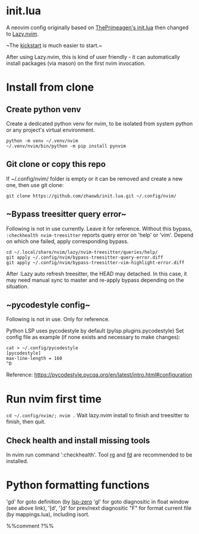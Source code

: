 # init.lua
A neovim config originally based on [ThePrimeagen's init.lua](https://github.com/ThePrimeagen/init.lua) then changed to [Lazy.nvim](https://github.com/folke/lazy.nvim).

~The [kickstart](https://github.com/nvim-lua/kickstart.nvim/blob/master/init.lua) is much easier to start.~

After using Lazy.nvim, this is kind of user friendly - it can automatically install packages (via mason) on the first nvim invocation.

# Install from clone

## Create python venv
Create a dedicated python venv for nvim, to be isolated from system python or any project's virtual environment.

```
python -m venv ~/.venv/nvim
~/.venv/nvim/bin/python -m pip install pynvim
```

## Git clone or copy this repo
If ~/.config/nvim/ folder is empty or it can be removed and create a new one, then use git clone:
```
git clone https://github.com/zhaowb/init.lua.git ~/.config/nvim/
```

## ~Bypass treesitter query error~
Following is not in use currently. Leave it for reference.
Without this bypass, `:checkhealth nvim-treesitter` reports query error on 'help' or 'vim'.
Depend on which one failed, apply corresponding bypass.
```
cd ~/.local/share/nvim/lazy/nvim-treesitter/queries/help/
git apply ~/.config/nvim/bypass-treesitter-query-error.diff
git apply ~/.config/nvim/bypass-treesitter-vim-highlight-error.diff
```
After :Lazy auto refresh treesitter, the HEAD may detached. In this case, it may need manual sync to master and re-apply bypass depending on the situation.

## ~pycodestyle config~
Following is not in use. Only for reference.

Python LSP uses pycodestyle by default (pylsp.plugins.pycodestyle)
Set config file as example (if none exists and necessary to make changes):
```
cat > ~/.config/pycodestyle
[pycodestyle]
max-line-length = 160 
^D
```
Reference: https://pycodestyle.pycqa.org/en/latest/intro.html#configuration

# Run nvim first time
`cd ~/.config/nvim/; nvim .`
Wait lazy.nvim install to finish and treesitter to finish, then quit.

## Check health and install missing tools
In nvim run command ':checkhealth'.
Tool [rg](https://github.com/BurntSushi/ripgrep#installation) and [fd](https://github.com/sharkdp/fd#installation) are recommended to be installed.

# Python formatting functions
'gd' for goto definition (by [lsp-zero](https://github.com/VonHeikemen/lsp-zero.nvim/lsp-zero.nvim/wiki/Under-the-hood)
'gl' for goto diagnositic in float window (see above link), '[d', ']d' for prev/next diagnositic
"<leader>F" for format current file (by mappings.lua), including isort.

%%comment ?%%

